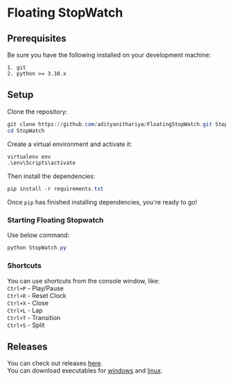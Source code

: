 # Floating StopWatch

## Prerequisites

Be sure you have the following installed on your development machine:

```
1. git
2. python >= 3.10.x
```

## Setup

Clone the repository:

```powershell
git clone https://github.com/adityanithariya/FloatingStopWatch.git StopWatch
cd StopWatch
```

Create a virtual environment and activate it:

```powershell
virtualenv env
.\env\Scripts\activate
```

Then install the dependencies:

```powershell
pip install -r requirements.txt
```

Once `pip` has finished installing dependencies, you're ready to go!

### Starting Floating Stopwatch

Use below command:
```powershell
python StopWatch.py
```

### Shortcuts

You can use shortcuts from the console window, like:<br>
`Ctrl+P` - Play/Pause <br>
`Ctrl+R` - Reset Clock <br>
`Ctrl+X` - Close <br>
`Ctrl+L` - Lap <br>
`Ctrl+T` - Transition <br>
`Ctrl+S` - Split <br>

## Releases

You can check out releases [here](https://github.com/adityanithariya/FloatingStopWatch/releases/tag/v1.0.0). <br>
You can download executables for [windows](https://github.com/adityanithariya/FloatingStopWatch/releases/download/v1.0.0/Floating.Stopwatch-win-x64.exe) and [linux](https://github.com/adityanithariya/FloatingStopWatch/releases/download/v1.0.0/Floating.Stopwatch).
